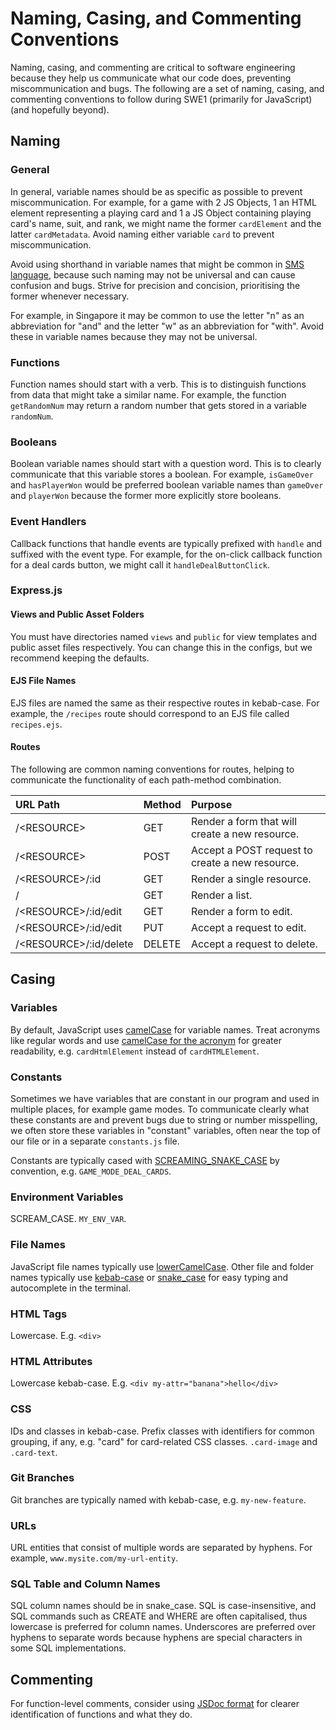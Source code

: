 # Naming, Casing, and Commenting Conventions

Naming, casing, and commenting are critical to software engineering because they help us communicate what our code does, preventing miscommunication and bugs. The following are a set of naming, casing, and commenting conventions to follow during SWE1 \(primarily for JavaScript\) \(and hopefully beyond\).

## Naming

### General

In general, variable names should be as specific as possible to prevent miscommunication. For example, for a game with 2 JS Objects, 1 an HTML element representing a playing card and 1 a JS Object containing playing card's name, suit, and rank, we might name the former `cardElement` and the latter `cardMetadata`. Avoid naming either variable `card` to prevent miscommunication.

Avoid using shorthand in variable names that might be common in [SMS language](https://en.wikipedia.org/wiki/SMS_language), because such naming may not be universal and can cause confusion and bugs. Strive for precision and concision, prioritising the former whenever necessary.

For example, in Singapore it may be common to use the letter "n" as an abbreviation for "and" and the letter "w" as an abbreviation for "with". Avoid these in variable names because they may not be universal.

### Functions

Function names should start with a verb. This is to distinguish functions from data that might take a similar name. For example, the function `getRandomNum` may return a random number that gets stored in a variable `randomNum`.

### Booleans

Boolean variable names should start with a question word. This is to clearly communicate that this variable stores a boolean. For example, `isGameOver` and `hasPlayerWon` would be preferred boolean variable names than `gameOver` and `playerWon` because the former more explicitly store booleans.

### Event Handlers

Callback functions that handle events are typically prefixed with `handle` and suffixed with the event type. For example, for the on-click callback function for a deal cards button, we might call it `handleDealButtonClick`.

### Express.js

#### Views and Public Asset Folders

You must have directories named `views` and `public` for view templates and public asset files respectively. You can change this in the configs, but we recommend keeping the defaults.

#### EJS File Names

EJS files are named the same as their respective routes in kebab-case. For example, the `/recipes` route should correspond to an EJS file called `recipes.ejs`.

#### Routes

The following are common naming conventions for routes, helping to communicate the functionality of each path-method combination.

| URL Path | Method | Purpose |
| :--- | :--- | :--- |
| /&lt;RESOURCE&gt; | GET | Render a form that will create a new resource. |
| /&lt;RESOURCE&gt; | POST | Accept a POST request to create a new resource. |
| /&lt;RESOURCE&gt;/:id | GET | Render a single resource. |
| / | GET | Render a list. |
| /&lt;RESOURCE&gt;/:id/edit | GET | Render a form to edit. |
| /&lt;RESOURCE&gt;/:id/edit | PUT | Accept a request to edit. |
| /&lt;RESOURCE&gt;/:id/delete | DELETE | Accept a request to delete. |

## Casing

### Variables

By default, JavaScript uses [camelCase](https://en.wikipedia.org/wiki/Naming_convention_%28programming%29#Examples_of_multiple-word_identifier_formats) for variable names. Treat acronyms like regular words and use [camelCase for the acronym](https://stackoverflow.com/questions/15526107/acronyms-in-camelcase#:~:text=When%20using%20acronyms%2C%20use%20Pascal,in%20identifiers%20or%20parameter%20names) for greater readability, e.g. `cardHtmlElement` instead of `cardHTMLElement`.

### Constants

Sometimes we have variables that are constant in our program and used in multiple places, for example game modes. To communicate clearly what these constants are and prevent bugs due to string or number misspelling, we often store these variables in "constant" variables, often near the top of our file or in a separate `constants.js` file.

Constants are typically cased with [SCREAMING\_SNAKE\_CASE](https://en.wikipedia.org/wiki/Naming_convention_%28programming%29#Examples_of_multiple-word_identifier_formats) by convention, e.g. `GAME_MODE_DEAL_CARDS`.

### Environment Variables

SCREAM\_CASE. `MY_ENV_VAR`.

### File Names

JavaScript file names typically use [lowerCamelCase](https://en.wikipedia.org/wiki/Naming_convention_%28programming%29#Examples_of_multiple-word_identifier_formats). Other file and folder names typically use [kebab-case](https://en.wikipedia.org/wiki/Naming_convention_%28programming%29#Examples_of_multiple-word_identifier_formats) or [snake\_case](https://en.wikipedia.org/wiki/Naming_convention_%28programming%29#Examples_of_multiple-word_identifier_formats) for easy typing and autocomplete in the terminal. 

### HTML Tags

Lowercase. E.g. `<div>`

### HTML Attributes

Lowercase kebab-case. E.g. `<div my-attr="banana">hello</div>`

### CSS

IDs and classes in kebab-case. Prefix classes with identifiers for common grouping, if any, e.g. "card" for card-related CSS classes. `.card-image` and `.card-text`.

### Git Branches

Git branches are typically named with kebab-case, e.g. `my-new-feature`.

### URLs

URL entities that consist of multiple words are separated by hyphens. For example, `www.mysite.com/my-url-entity`.

### SQL Table and Column Names

SQL column names should be in snake\_case. SQL is case-insensitive, and SQL commands such as CREATE and WHERE are often capitalised, thus lowercase is preferred for column names. Underscores are preferred over hyphens to separate words because hyphens are special characters in some SQL implementations.

## Commenting

For function-level comments, consider using [JSDoc format](https://jsdoc.app/about-getting-started.html#adding-documentation-comments-to-your-code) for clearer identification of functions and what they do.

